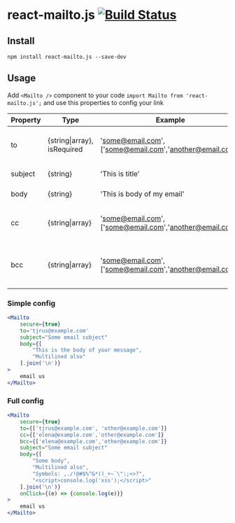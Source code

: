 # react-mailto.js [![Build Status](https://travis-ci.org/devlio-team/react-mailto.js.svg?branch=master)](https://travis-ci.org/devlio-team/react-mailto.js)

## Install
```npm install react-mailto.js --save-dev```

## Usage

Add `<Mailto />` component to your code
```import Mailto from 'react-mailto.js';```
and use this properties to config your link

| Property | Type | Example | Description |
| ----- | ----- | ----- | ----- |
| to | {string\|array}, isRequired | 'some@email.com', \['some@email.com','another@email.com'\] | Email to this person, or multiple persons |
| subject | {string} | 'This is title' | Your email Subject |
| body | {string} | 'This is body of my email' | Your email body |
| cc | {string\|array} | 'some@email.com', \['some@email.com','another@email.com'\] | CC email to this person, or multiple persons |
| bcc | {string\|array} | 'some@email.com', \['some@email.com','another@email.com'\] | BCC email to this person, or multiple persons |

### Simple config

```jsx
<Mailto
    secure={true}
    to='tjrus@example.com'
    subject="Some email subject"
    body={[
        "This is the body of your message",
        "Multilined also"
    ].join('\n')}
>
    email us
</Mailto>
```

### Full config

```jsx
<Mailto
    secure={true}
    to={['tjrus@example.com', 'other@example.com']}
    cc={['elena@example.com','other@example.com']}
    bcc={['elena@example.com','other@example.com']}
    subject="Some email subject"
    body={[
        "Some body",
        "Multilined also",
        "Symbols: ,./!@#$%^&*()_+~`\":;<>?",
        "<script>console.log('xss');</script>"
    ].join('\n')}
    onClick={(e) => {console.log(e)}}
>
    email us
</Mailto>
```
